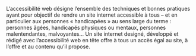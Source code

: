 L’accessibilité web désigne l’ensemble des techniques et bonnes pratiques ayant pour objectif de rendre un site internet accessible à tous – et en particulier aux personnes « handicapées » au sens large du terme :  personnes âgées, handicapés physiques ou mentaux, personnes malentendantes, malvoyantes… Un site internet designé, développé et rédigé avec l’accessibilité web en tête offre à tous un accès égal au site, à l’offre et au contenu qu’il propose.
